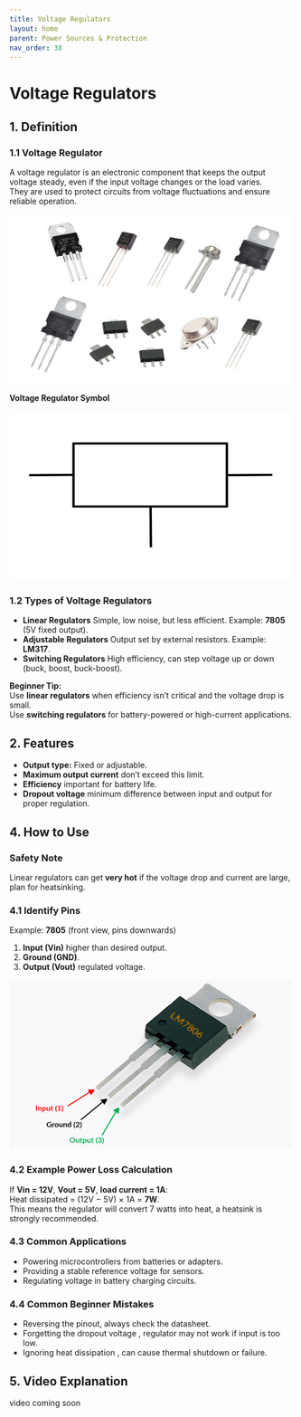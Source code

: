 ```yaml
---
title: Voltage Regulators
layout: home
parent: Power Sources & Protection
nav_order: 38
---
```


# Voltage Regulators

## 1. Definition
### 1.1 Voltage Regulator

A voltage regulator is an electronic component that keeps the output voltage steady, even if the input voltage changes or the load varies.  
They are used to protect circuits from voltage fluctuations and ensure reliable operation.

<img src="\images\Voltage-regulators.jpg" width="500" height="300" alt="Voltage regulator examples">

**Voltage Regulator Symbol**

<img src="\images\Voltage-Regulator-IEC-Symbol.svg.png" width="500" height="300" alt="Voltage regulator symbol">


### 1.2 Types of Voltage Regulators

- **Linear Regulators**  Simple, low noise, but less efficient. Example: **7805** (5V fixed output).
- **Adjustable Regulators**  Output set by external resistors. Example: **LM317**.
- **Switching Regulators**  High efficiency, can step voltage up or down (buck, boost, buck-boost).

 **Beginner Tip:**  
Use **linear regulators** when efficiency isn’t critical and the voltage drop is small.  
Use **switching regulators** for battery-powered or high-current applications.


## 2. Features

* **Output type:** Fixed or adjustable.
* **Maximum output current**  don’t exceed this limit.
* **Efficiency**  important for battery life.
* **Dropout voltage**  minimum difference between input and output for proper regulation.


## 4. How to Use
### Safety Note
Linear regulators can get **very hot** if the voltage drop and current are large, plan for heatsinking.


### 4.1 Identify Pins

Example: **7805** (front view, pins downwards)  
1. **Input (Vin)**  higher than desired output.  
2. **Ground (GND)**.  
3. **Output (Vout)**  regulated voltage.

<img src="\images\LM7806-Pinout.jpg" width="500" height="300" alt="Voltage regulator pinout">



### 4.2 Example Power Loss Calculation

If **Vin = 12V**, **Vout = 5V**, **load current = 1A**:  
Heat dissipated = (12V − 5V) × 1A = **7W**.  
This means the regulator will convert 7 watts into heat, a heatsink is strongly recommended.


### 4.3 Common Applications

* Powering microcontrollers from batteries or adapters.
* Providing a stable reference voltage for sensors.
* Regulating voltage in battery charging circuits.



### 4.4 Common Beginner Mistakes

* Reversing the pinout, always check the datasheet.
* Forgetting the dropout voltage , regulator may not work if input is too low.
* Ignoring heat dissipation , can cause thermal shutdown or failure.

## 5. Video Explanation
video coming soon